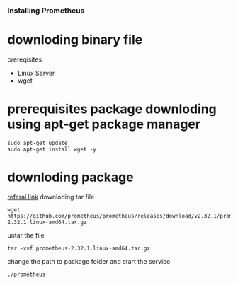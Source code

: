 ### Installing Prometheus 
# downloding binary file
prereqisites
* Linux Server
* wget
# prerequisites package downloding using apt-get package manager
```
sudo apt-get update
sudo apt-get install wget -y
```
# downloding package
[referal link](https://prometheus.io/download/)
downloding tar file
```
wget https://github.com/prometheus/prometheus/releases/download/v2.32.1/prometheus-2.32.1.linux-amd64.tar.gz
```
untar the file
```
tar -xvf prometheus-2.32.1.linux-amd64.tar.gz
```
change the path to package folder and start the service
```
./prometheus
```